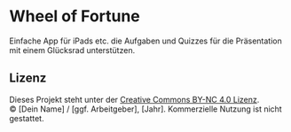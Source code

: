 # Wheel of Fortune
Einfache App für iPads etc. die Aufgaben und Quizzes für die Präsentation mit einem Glücksrad unterstützen.


## Lizenz

Dieses Projekt steht unter der [Creative Commons BY-NC 4.0 Lizenz](https://creativecommons.org/licenses/by-nc/4.0/).  
© [Dein Name] / [ggf. Arbeitgeber], [Jahr]. Kommerzielle Nutzung ist nicht gestattet.
